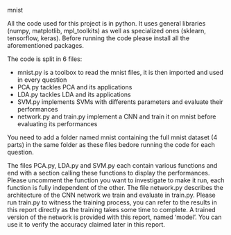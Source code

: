 mnist

All the code used for this project is in python. It uses general libraries (numpy, matplotlib, mpl_toolkits) as well as specialized ones (sklearn, tensorflow, keras).
Before running the code please install all the aforementioned packages.

The code is split in 6 files:
-	mnist.py is a toolbox to read the mnist files, it is then imported and used in every question
-	PCA.py tackles PCA and its applications
-	LDA.py tackles LDA and its applications
-	SVM.py implements SVMs with differents parameters and evaluate their performances 
-	network.py and train.py  implement a CNN and train it on mnist before evaluating its performances

You need to add a folder named mnist containing the full mnist dataset (4 parts) in the same folder as these files bedore running the code for each question.

The files PCA.py, LDA.py and SVM.py each contain various functions and end with a section calling these functions to display the performances. Please uncomment the function you want to investigate to make it run, each function is fully independent of the other.
The file network.py describes the architecture of the CNN network we train and evaluate in train.py. Please run train.py to witness the training process, you can refer to the results in this report directly as the training takes some time to complete.
A trained version of the network is provided with this report, named ‘model’. You can use it to verify the accuracy claimed later in this report.

